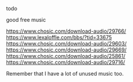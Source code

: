 todo


good free music 

https://www.chosic.com/download-audio/29766/
https://www.lexaloffle.com/bbs/?tid=33675
https://www.chosic.com/download-audio/29603/
https://www.chosic.com/download-audio/29669/
https://www.chosic.com/download-audio/25861/
https://www.chosic.com/download-audio/29716/

Remember that I have a lot of unused music too. 
